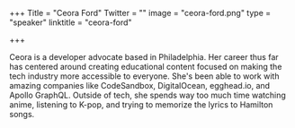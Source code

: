 +++
Title = "Ceora Ford"
Twitter = ""
image = "ceora-ford.png"
type = "speaker"
linktitle = "ceora-ford"

+++

Ceora is a developer advocate based in Philadelphia. Her career thus far has centered around creating educational content focused on making the tech industry more accessible to everyone. She's been able to work with amazing companies like CodeSandbox, DigitalOcean, egghead.io, and Apollo GraphQL. Outside of tech, she spends way too much time watching anime, listening to K-pop, and trying to memorize the lyrics to Hamilton songs.
